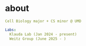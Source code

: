 # about
```yaml
Cell Biology major + CS minor @ UMD

Labs:
  Klauda Lab (Jan 2024 - present)
  Weitz Group (June 2025 - )
```
